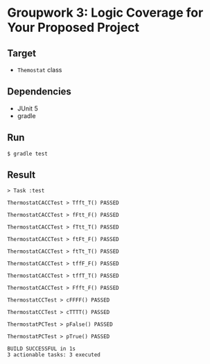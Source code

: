 # Groupwork 3: Logic Coverage for Your Proposed Project

## Target

- `Themostat` class

## Dependencies

- JUnit 5
- gradle

## Run

```
$ gradle test
```

## Result

```
> Task :test

ThermostatCACCTest > Tfft_T() PASSED

ThermostatCACCTest > fFtt_F() PASSED

ThermostatCACCTest > fTtt_T() PASSED

ThermostatCACCTest > ftFt_F() PASSED

ThermostatCACCTest > ftTt_T() PASSED

ThermostatCACCTest > tffF_F() PASSED

ThermostatCACCTest > tffT_T() PASSED

ThermostatCACCTest > Ffft_F() PASSED

ThermostatCCTest > cFFFF() PASSED

ThermostatCCTest > cTTTT() PASSED

ThermostatPCTest > pFalse() PASSED

ThermostatPCTest > pTrue() PASSED

BUILD SUCCESSFUL in 1s
3 actionable tasks: 3 executed
```

